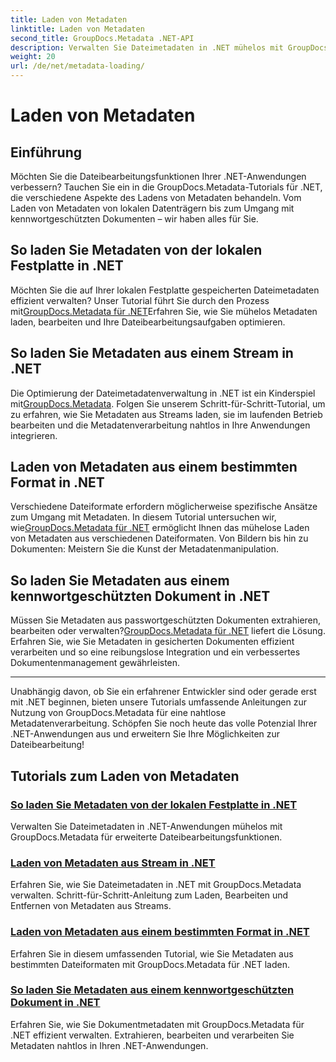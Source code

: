 ```yaml
---
title: Laden von Metadaten
linktitle: Laden von Metadaten
second_title: GroupDocs.Metadata .NET-API
description: Verwalten Sie Dateimetadaten in .NET mühelos mit GroupDocs.Metadata. Lernen Sie Ladetechniken, Bearbeitung und mehr für erweiterte Dateibearbeitungsfunktionen.
weight: 20
url: /de/net/metadata-loading/
---
```


# Laden von Metadaten

## Einführung

Möchten Sie die Dateibearbeitungsfunktionen Ihrer .NET-Anwendungen verbessern? Tauchen Sie ein in die GroupDocs.Metadata-Tutorials für .NET, die verschiedene Aspekte des Ladens von Metadaten behandeln. Vom Laden von Metadaten von lokalen Datenträgern bis zum Umgang mit kennwortgeschützten Dokumenten – wir haben alles für Sie.

## So laden Sie Metadaten von der lokalen Festplatte in .NET

 Möchten Sie die auf Ihrer lokalen Festplatte gespeicherten Dateimetadaten effizient verwalten? Unser Tutorial führt Sie durch den Prozess mit[GroupDocs.Metadata für .NET](./load-metadata-local-disk/)Erfahren Sie, wie Sie mühelos Metadaten laden, bearbeiten und Ihre Dateibearbeitungsaufgaben optimieren.

## So laden Sie Metadaten aus einem Stream in .NET

 Die Optimierung der Dateimetadatenverwaltung in .NET ist ein Kinderspiel mit[GroupDocs.Metadata](./load-metadata-stream/). Folgen Sie unserem Schritt-für-Schritt-Tutorial, um zu erfahren, wie Sie Metadaten aus Streams laden, sie im laufenden Betrieb bearbeiten und die Metadatenverarbeitung nahtlos in Ihre Anwendungen integrieren.

## Laden von Metadaten aus einem bestimmten Format in .NET

 Verschiedene Dateiformate erfordern möglicherweise spezifische Ansätze zum Umgang mit Metadaten. In diesem Tutorial untersuchen wir, wie[GroupDocs.Metadata für .NET](./load-metadata-specific-format/) ermöglicht Ihnen das mühelose Laden von Metadaten aus verschiedenen Dateiformaten. Von Bildern bis hin zu Dokumenten: Meistern Sie die Kunst der Metadatenmanipulation.

## So laden Sie Metadaten aus einem kennwortgeschützten Dokument in .NET

Müssen Sie Metadaten aus passwortgeschützten Dokumenten extrahieren, bearbeiten oder verwalten?[GroupDocs.Metadata für .NET](./load-metadata-password-protected/) liefert die Lösung. Erfahren Sie, wie Sie Metadaten in gesicherten Dokumenten effizient verarbeiten und so eine reibungslose Integration und ein verbessertes Dokumentenmanagement gewährleisten.

----
Unabhängig davon, ob Sie ein erfahrener Entwickler sind oder gerade erst mit .NET beginnen, bieten unsere Tutorials umfassende Anleitungen zur Nutzung von GroupDocs.Metadata für eine nahtlose Metadatenverarbeitung. Schöpfen Sie noch heute das volle Potenzial Ihrer .NET-Anwendungen aus und erweitern Sie Ihre Möglichkeiten zur Dateibearbeitung!

## Tutorials zum Laden von Metadaten
### [So laden Sie Metadaten von der lokalen Festplatte in .NET](./load-metadata-local-disk/)
Verwalten Sie Dateimetadaten in .NET-Anwendungen mühelos mit GroupDocs.Metadata für erweiterte Dateibearbeitungsfunktionen.
### [Laden von Metadaten aus Stream in .NET](./load-metadata-stream/)
Erfahren Sie, wie Sie Dateimetadaten in .NET mit GroupDocs.Metadata verwalten. Schritt-für-Schritt-Anleitung zum Laden, Bearbeiten und Entfernen von Metadaten aus Streams.
### [Laden von Metadaten aus einem bestimmten Format in .NET](./load-metadata-specific-format/)
Erfahren Sie in diesem umfassenden Tutorial, wie Sie Metadaten aus bestimmten Dateiformaten mit GroupDocs.Metadata für .NET laden.
### [So laden Sie Metadaten aus einem kennwortgeschützten Dokument in .NET](./load-metadata-password-protected/)
Erfahren Sie, wie Sie Dokumentmetadaten mit GroupDocs.Metadata für .NET effizient verwalten. Extrahieren, bearbeiten und verarbeiten Sie Metadaten nahtlos in Ihren .NET-Anwendungen.